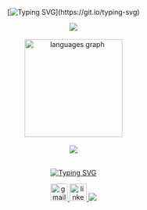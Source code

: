 <div align="center">
  
[![Typing SVG](https://readme-typing-svg.demolab.com?font=Montserrat&weight=700&size=34px&pause=1000&color=FFFFFF&center=true&vCenter=true&width=728&height=41&lines=👋+Olá!+Meu+nome+é+Matheus%2C;👨‍💻+Desenvolvedor+de+Sistemas!)](https://git.io/typing-svg)

<img src="https://user-images.githubusercontent.com/73097560/115834477-dbab4500-a447-11eb-908a-139a6edaec5c.gif">

<br>
<br>

<img height="200em" src="https://github-readme-stats.vercel.app/api/top-langs/?username=mapompeo&locale=pt-br&layout=compact&theme=transparent&hide_border=true&title_color=FFF&text_color=FFF&bg_color=242938&border_radius=16" alt="languages graph"/>

<br>
<br>

  <a href="https://skillicons.dev">
    <img src="https://skillicons.dev/icons?i=cpp,js,nodejs,express,mysql,sequelize,jest,git,github,bash,figma"/>
  </a>
  
<br>
<br>

[![Typing SVG](https://readme-typing-svg.demolab.com?font=Montserrat&weight=700&size=20&pause=1000&color=FFFFFF&center=true&vCenter=true&width=728&height=41&lines=👇+Entre+em+contato;Vamos+conversar+🤝)](https://git.io/typing-svg)

<a href="mailto:matheuspompeo13@gmail.com" target="_blank" rel="noopener noreferrer">
  <img src="https://img.shields.io/static/v1?message=Gmail&logo=gmail&label=&color=D14836&logoColor=white&labelColor=&style=for-the-badge" height="35" alt="gmail logo"/>
</a>
<a href="http://linkedin.com/in/matheuspompeo" target="_blank" rel="noopener noreferrer">
  <img src="https://img.shields.io/static/v1?message=LinkedIn&logo=linkedin&label=&color=0077B5&logoColor=white&labelColor=&style=for-the-badge" height="35" alt="linkedin logo"/>
</a>


<img src="https://user-images.githubusercontent.com/73097560/115834477-dbab4500-a447-11eb-908a-139a6edaec5c.gif">

</div>
